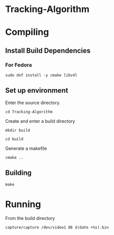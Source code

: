 # Tracking-Algorithm

# Compiling

## Install Build Dependencies

### For Fedora

`sudo dnf install -y cmake libv4l`

## Set up environment

Enter the source directory.

`cd Tracking-Algorithm`

Create and enter a build directory

`mkdir build`

`cd build`

Generate a makefile

`cmake ..`

## Building

`make`

# Running

From the build directory

`capture/capture /dev/video1 86 $(date +%s).bin`
